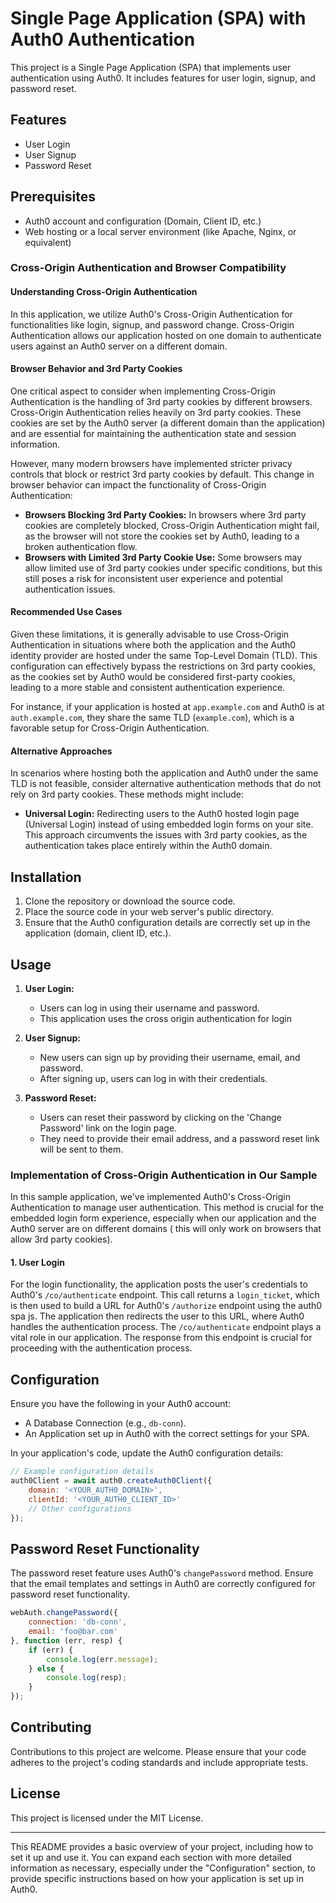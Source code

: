 # Single Page Application (SPA) with Auth0 Authentication

This project is a Single Page Application (SPA) that implements user authentication using Auth0. It includes features for user login, signup, and password reset.

## Features

- User Login
- User Signup
- Password Reset

## Prerequisites

- Auth0 account and configuration (Domain, Client ID, etc.)
- Web hosting or a local server environment (like Apache, Nginx, or equivalent)


### Cross-Origin Authentication and Browser Compatibility

#### Understanding Cross-Origin Authentication

In this application, we utilize Auth0's Cross-Origin Authentication for functionalities like login, signup, and password change. Cross-Origin Authentication allows our application hosted on one domain to authenticate users against an Auth0 server on a different domain.

#### Browser Behavior and 3rd Party Cookies

One critical aspect to consider when implementing Cross-Origin Authentication is the handling of 3rd party cookies by different browsers. Cross-Origin Authentication relies heavily on 3rd party cookies. These cookies are set by the Auth0 server (a different domain than the application) and are essential for maintaining the authentication state and session information.

However, many modern browsers have implemented stricter privacy controls that block or restrict 3rd party cookies by default. This change in browser behavior can impact the functionality of Cross-Origin Authentication:

- **Browsers Blocking 3rd Party Cookies:** In browsers where 3rd party cookies are completely blocked, Cross-Origin Authentication might fail, as the browser will not store the cookies set by Auth0, leading to a broken authentication flow.
- **Browsers with Limited 3rd Party Cookie Use:** Some browsers may allow limited use of 3rd party cookies under specific conditions, but this still poses a risk for inconsistent user experience and potential authentication issues.

#### Recommended Use Cases

Given these limitations, it is generally advisable to use Cross-Origin Authentication in situations where both the application and the Auth0 identity provider are hosted under the same Top-Level Domain (TLD). This configuration can effectively bypass the restrictions on 3rd party cookies, as the cookies set by Auth0 would be considered first-party cookies, leading to a more stable and consistent authentication experience.

For instance, if your application is hosted at `app.example.com` and Auth0 is at `auth.example.com`, they share the same TLD (`example.com`), which is a favorable setup for Cross-Origin Authentication.

#### Alternative Approaches

In scenarios where hosting both the application and Auth0 under the same TLD is not feasible, consider alternative authentication methods that do not rely on 3rd party cookies. These methods might include:

- **Universal Login:** Redirecting users to the Auth0 hosted login page (Universal Login) instead of using embedded login forms on your site. This approach circumvents the issues with 3rd party cookies, as the authentication takes place entirely within the Auth0 domain.

## Installation

1. Clone the repository or download the source code.
2. Place the source code in your web server's public directory.
3. Ensure that the Auth0 configuration details are correctly set up in the application (domain, client ID, etc.).

## Usage

1. **User Login:**
   - Users can log in using their username and password.
   - This application uses the cross origin authentication for login
2. **User Signup:**
   - New users can sign up by providing their username, email, and password.
   - After signing up, users can log in with their credentials.

3. **Password Reset:**
   - Users can reset their password by clicking on the 'Change Password' link on the login page.
   - They need to provide their email address, and a password reset link will be sent to them.

### Implementation of Cross-Origin Authentication in Our Sample

In this sample application, we've implemented Auth0's Cross-Origin Authentication to manage user authentication. This method is crucial for the embedded login form experience, especially when our application and the Auth0 server are on different domains ( this will only work on browsers that allow 3rd party cookies).

#### 1. User Login

For the login functionality, the application posts the user's credentials to Auth0's `/co/authenticate` endpoint. This call returns a `login_ticket`, which is then used to build a URL for Auth0's `/authorize` endpoint using the auth0 spa js. The application then redirects the user to this URL, where Auth0 handles the authentication process. The `/co/authenticate` endpoint plays a vital role in our application. The response from this endpoint is crucial for proceeding with the authentication process.


## Configuration

Ensure you have the following in your Auth0 account:

- A Database Connection (e.g., `db-conn`).
- An Application set up in Auth0 with the correct settings for your SPA.

In your application's code, update the Auth0 configuration details:

```javascript
// Example configuration details
auth0Client = await auth0.createAuth0Client({
    domain: '<YOUR_AUTH0_DOMAIN>',
    clientId: '<YOUR_AUTH0_CLIENT_ID>'
    // Other configurations
});
```

## Password Reset Functionality

The password reset feature uses Auth0's `changePassword` method. Ensure that the email templates and settings in Auth0 are correctly configured for password reset functionality.

```javascript
webAuth.changePassword({
    connection: 'db-conn',
    email: 'foo@bar.com'
}, function (err, resp) {
    if (err) {
        console.log(err.message);
    } else {
        console.log(resp);
    }
});
```

## Contributing

Contributions to this project are welcome. Please ensure that your code adheres to the project's coding standards and include appropriate tests.

## License

This project is licensed under the MIT License.

---

This README provides a basic overview of your project, including how to set it up and use it. You can expand each section with more detailed information as necessary, especially under the "Configuration" section, to provide specific instructions based on how your application is set up in Auth0.
